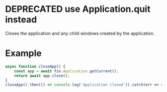 # DEPRECATED use Application.quit instead
Closes the application and any child windows created by the application.
# Example
```js
async function closeApp() {
    const app = await fin.Application.getCurrent();
    return await app.close();
}
closeApp().then(() => console.log('Application closed')).catch(err => console.log(err));
```
